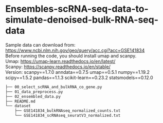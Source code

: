 # Ensembles-scRNA-seq-data-to-simulate-denoised-bulk-RNA-seq-data
Sample data can download from: https://www.ncbi.nlm.nih.gov/geo/query/acc.cgi?acc=GSE141834 <br>
Before running the code, you should install umap and scanpy. <br>
Umap: https://umap-learn.readthedocs.io/en/latest/ <br>
Scanpy: https://scanpy.readthedocs.io/en/stable/ <br>
Version: scanpy==1.7.0 anndata==0.7.5 umap==0.5.1 numpy==1.19.2 scipy==1.5.2 pandas==1.1.3 scikit-learn==0.23.2 statsmodels==0.12.0 <br>
```bash
├── 00_select_scRNA_and_bulkRNA_co_gene.py
├── 01_data_preprocess.py
├── 02_ensembled_data.py
├── README.md
└── dataset
    ├── GSE141834_bulkRNAseq_normalized_counts.txt
    └── GSE141834_scRNAseq_seuratV3_normalized.txt
```
